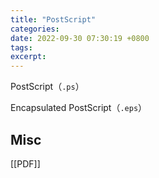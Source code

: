 ```yaml
---
title: "PostScript"
categories: 
date: 2022-09-30 07:30:19 +0800
tags: 
excerpt: 
---
```




PostScript（`.ps`）

Encapsulated PostScript（`.eps`）




## Misc

[[PDF]]


